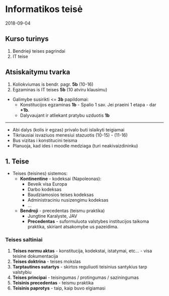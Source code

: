 # Informatikos teisė

2018-09-04

## Kurso turinys

1. Bendrieji teises pagrindai
2. IT teise

## Atsiskaitymu tvarka

1. Koliokviumas is bendr. pagr. **5b** (10-16)
2. Egzaminas is IT teises **5b** (10 atviru klausimu)

- Galimybe susirikti <= **3b** papildomai:
  - Konstitucijos egzaminas **1b** - Spalio 1 sav. Jei praeini 1 etapa - dar **+1b**.
  - Dalyvaujant ir atliekant pratybu uzduotis **1b**

---

- Abi dalys (kolis ir egzas) privalo buti islaikyti teigiamai
- Tikriausiai isvaziuos menesiui stazuotis (10-15) - (11-16)
- Bus vizitas i konstitucini teisma
- Planuoja, kad ides i moodle medziaga (turi neakivaizdininku)

## 1. Teise

- Teises (teisines) sistemos:
  - **Kontinentine** - kodeksai (Napoleonas):
    - Beveik visa Europa
    - Darbo kodeksas
    - Baudziamosios teises kodeksas
    - Administraciniu nusizengimu kodeksas
    - ...
  - **Bendroji** - precedentas (teismu praktika)
    - Jungtine Karalyste, JAV
    - **Precedentas** - suformuluota valstybes institucijos taikoma praktika, skiriant atsakomybe us pazeidima.

### Teises saltiniai

1. **Teises normu aktas** - konstitucija, kodekstai, istatymai, etc... - visa teisine dokumentacija
2. **Teises doktrina** - teises mokslas
3. **Tarptautines sutartys** - skirtos reguliuoti teisinius santykius tarp valstybiu
4. **Teises principai** - teisingumas / protingumas / saziningumas
5. **Teisinis precedentas** - teismu praktika
6. **Teisinis paprotys** - taip, kaip buvo elgiamasi
